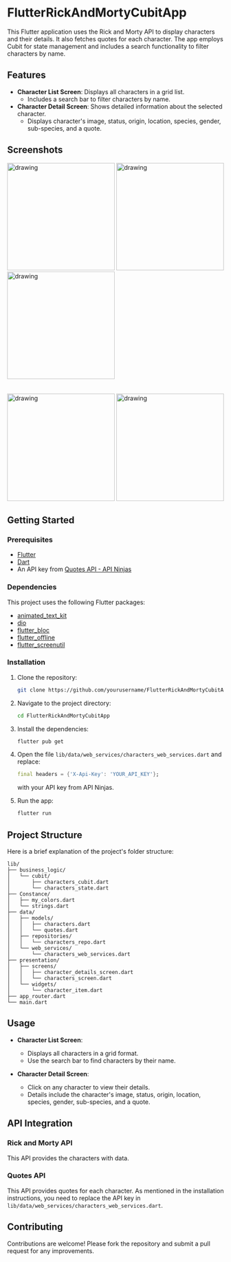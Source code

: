 # FlutterRickAndMortyCubitApp

This Flutter application uses the Rick and Morty API to display characters and their details. It also fetches quotes for each character. The app employs Cubit for state management and includes a search functionality to filter characters by name.

## Features

- **Character List Screen**: Displays all characters in a grid list.
  - Includes a search bar to filter characters by name.
- **Character Detail Screen**: Shows detailed information about the selected character.
  - Displays character's image, status, origin, location, species, gender, sub-species, and a quote.

## Screenshots
<HTML>
    <body>
        <img src="https://github.com/MoazSayed7/FlutterRickAndMortyCubitApp/assets/75115429/19d91865-2a51-456c-8b75-b26920ef7b33" alt="drawing" style="width:250px;"/>
        <img src="https://github.com/MoazSayed7/FlutterRickAndMortyCubitApp/assets/75115429/cbfb7b53-d479-4002-a5b8-7c796af416c2" alt="drawing" style="width:250px;"/>
        <img src="https://github.com/MoazSayed7/FlutterRickAndMortyCubitApp/assets/75115429/4cb24733-2dba-4a6c-a647-92fe2f268718" alt="drawing" style="width:250px;"/>
        <br />
        <br />
        <br />
        <img src="https://github.com/MoazSayed7/FlutterRickAndMortyCubitApp/assets/75115429/6bce0d91-870d-4c6e-b89e-0922cab34e7d" alt="drawing" style="width:250px;"/>
        <img src="https://github.com/MoazSayed7/FlutterRickAndMortyCubitApp/assets/75115429/bec5e493-1d21-4484-b59e-c13876c8b8f3" alt="drawing" style="width:250px;"/>
    </body>
</HTML>

## Getting Started

### Prerequisites

- [Flutter](https://flutter.dev/docs/get-started/install)
- [Dart](https://dart.dev/get-dart)
- An API key from [Quotes API - API Ninjas](https://api-ninjas.com/api/quotes)

### Dependencies

This project uses the following Flutter packages:

- [animated_text_kit](https://pub.dev/packages/animated_text_kit)
- [dio](https://pub.dev/packages/dio)
- [flutter_bloc](https://pub.dev/packages/flutter_bloc)
- [flutter_offline](https://pub.dev/packages/flutter_offline)
- [flutter_screenutil](https://pub.dev/packages/flutter_screenutil)

### Installation

1. Clone the repository:
    ```sh
    git clone https://github.com/yourusername/FlutterRickAndMortyCubitApp.git
    ```

2. Navigate to the project directory:
    ```sh
    cd FlutterRickAndMortyCubitApp
    ```

3. Install the dependencies:
    ```sh
    flutter pub get
    ```

4. Open the file `lib/data/web_services/characters_web_services.dart` and replace:
    ```dart
    final headers = {'X-Api-Key': 'YOUR_API_KEY'};
    ```
    with your API key from API Ninjas.

5. Run the app:
    ```sh
    flutter run
    ```

## Project Structure

Here is a brief explanation of the project's folder structure:

```
lib/
├── business_logic/
│   └── cubit/
│       ├── characters_cubit.dart
│       └── characters_state.dart
├── Constance/
│   ├── my_colors.dart
│   └── strings.dart
├── data/
│   ├── models/
│   │   ├── characters.dart
│   │   └── quotes.dart
│   ├── repositories/
│   │   └── characters_repo.dart
│   └── web_services/
│       └── characters_web_services.dart
├── presentation/
│   ├── screens/
│   │   ├── character_details_screen.dart
│   │   └── characters_screen.dart
│   └── widgets/
│       └── character_item.dart
├── app_router.dart
└── main.dart
```

## Usage

- **Character List Screen**: 
  - Displays all characters in a grid format.
  - Use the search bar to find characters by their name.

- **Character Detail Screen**:
  - Click on any character to view their details.
  - Details include the character's image, status, origin, location, species, gender, sub-species, and a quote.

## API Integration

### Rick and Morty API

This API provides the characters with data.

### Quotes API

This API provides quotes for each character. As mentioned in the installation instructions, you need to replace the API key in `lib/data/web_services/characters_web_services.dart`.

## Contributing

Contributions are welcome! Please fork the repository and submit a pull request for any improvements.

